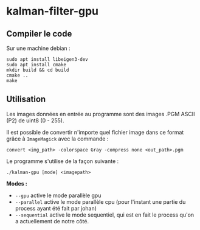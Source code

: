 # kalman-filter-gpu

## Compiler le code

Sur une machine debian :
```
sudo apt install libeigen3-dev
sudo apt install cmake
mkdir build && cd build
cmake ..
make
```

## Utilisation

Les images données en entrée au programme sont des images .PGM ASCII (P2) de uint8 (0 - 255).

Il est possible de convertir n'importe quel fichier image dans ce format grâce à `ImageMagick` avec la commande :

```
convert <img_path> -colorspace Gray -compress none <out_path>.pgm
```

Le programme s'utilise de la façon suivante :

```
./kalman-gpu [mode] <imagepath>
```

**Modes :**

- `--gpu`     active le mode parallèle gpu
- `--parallel` active le mode parallèle cpu (pour l'instant une partie du process ayant été fait par johan)
- `--sequential` active le mode sequentiel, qui est en fait le process qu'on a actuellement de notre côté.